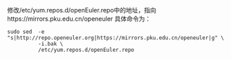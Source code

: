 
修改/etc/yum.repos.d/openEuler.repo中的地址，指向https://mirrors.pku.edu.cn/openeuler
具体命令为：
```
sudo sed  -e "s|http://repo.openeuler.org|https://mirrors.pku.edu.cn/openeuler|g" \
          -i.bak \
          /etc/yum.repos.d/openEuler.repo
```
